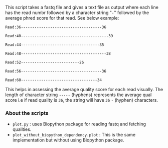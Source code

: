 This script takes a fastq file and gives a text file as output where each line has the read numbr followed by a character string "`-`" followed by the average phred score for that read. See below example:

```
Read:36------------------------------------36

Read:40---------------------------------------39

Read:44-----------------------------------35

Read:48--------------------------------------38

Read:52--------------------------26

Read:56------------------------------------36

Read:60----------------------------------34
```

This helps in assessing the average quality score for each read visually.
The length of character string `-----` (hyphens) represents the average qual score i.e if read quality is `36`, the string will have `36` `-` (hyphen) characters.

### About the scripts

- `plot.py` : uses Biopython package for reading fastq and fetching qualities.
- `plot_without_biopython_dependency.plot` : This is the same implementation but without using Biopython package.
